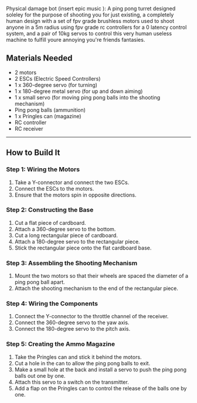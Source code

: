 Physical damage  bot (insert epic music ):
A ping pong turret designed soleley for the purpose of shooting you for just existing,
a completely human design with a set of fpv grade brushless motors used to shoot anyone in a 5m radius 
using fpv grade rc controllers for a 0 latency control system, and a pair of 10kg servos to control this very human useless machine to fulfill youre annoying you're friends fantasies.

## Materials Needed
- 2 motors
- 2 ESCs (Electric Speed Controllers)
- 1 x 360-degree servo (for turning)
- 1 x 180-degree metal servo (for up and down aiming)
- 1 x small servo (for moving ping pong balls into the shooting mechanism)
- Ping pong balls (ammunition)
- 1 x Pringles can (magazine)
- RC controller
- RC receiver

---

## How to Build It

### Step 1: Wiring the Motors
1. Take a Y-connector and connect the two ESCs.
2. Connect the ESCs to the motors.
3. Ensure that the motors spin in opposite directions.

### Step 2: Constructing the Base
1. Cut a flat piece of cardboard.
2. Attach a 360-degree servo to the bottom.
3. Cut a long rectangular piece of cardboard.
4. Attach a 180-degree servo to the rectangular piece.
5. Stick the rectangular piece onto the flat cardboard base.

### Step 3: Assembling the Shooting Mechanism
1. Mount the two motors so that their wheels are spaced the diameter of a ping pong ball apart.
2. Attach the shooting mechanism to the end of the rectangular piece.

### Step 4: Wiring the Components
1. Connect the Y-connector to the throttle channel of the receiver.
2. Connect the 360-degree servo to the yaw axis.
3. Connect the 180-degree servo to the pitch axis.

### Step 5: Creating the Ammo Magazine
1. Take the Pringles can and stick it behind the motors.
2. Cut a hole in the can to allow the ping pong balls to exit.
3. Make a small hole at the back and install a servo to push the ping pong balls out one by one.
4. Attach this servo to a switch on the transmitter.
5. Add a flap on the Pringles can to control the release of the balls one by one.
